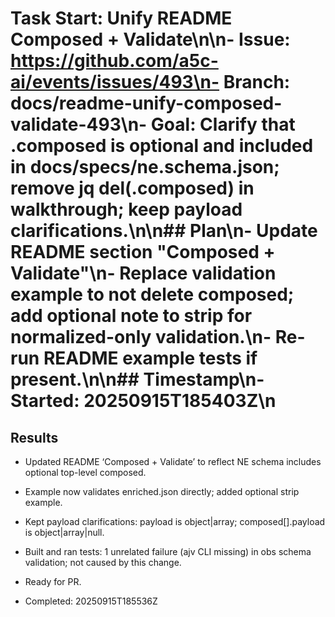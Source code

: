 # Task Start: Unify README Composed + Validate\n\n- Issue: https://github.com/a5c-ai/events/issues/493\n- Branch: docs/readme-unify-composed-validate-493\n- Goal: Clarify that .composed is optional and included in docs/specs/ne.schema.json; remove jq del(.composed) in walkthrough; keep payload clarifications.\n\n## Plan\n- Update README section "Composed + Validate"\n- Replace validation example to not delete composed; add optional note to strip for normalized-only validation.\n- Re-run README example tests if present.\n\n## Timestamp\n- Started: 20250915T185403Z\n

## Results

- Updated README ‘Composed + Validate’ to reflect NE schema includes optional top-level composed.
- Example now validates enriched.json directly; added optional strip example.
- Kept payload clarifications: payload is object|array; composed[].payload is object|array|null.
- Built and ran tests: 1 unrelated failure (ajv CLI missing) in obs schema validation; not caused by this change.
- Ready for PR.

- Completed: 20250915T185536Z
